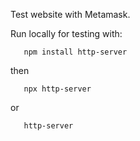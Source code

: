 Test website with Metamask.

Run locally for testing with:

       npm install http-server
then

       npx http-server
or

       http-server
